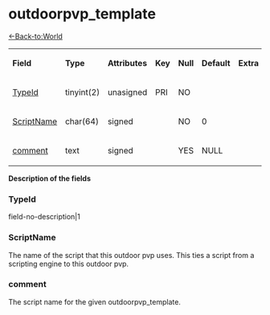# outdoorpvp_template

[<-Back-to:World](database-world.md)

<table>
<tbody>
<tr class="even">
<td><p><strong>Field</strong></p></td>
<td><p><strong>Type</strong></p></td>
<td><p><strong>Attributes</strong></p></td>
<td><p><strong>Key</strong></p></td>
<td><p><strong>Null</strong></p></td>
<td><p><strong>Default</strong></p></td>
<td><p><strong>Extra</strong></p></td>
<td><p><strong>Comment</strong></p></td>
</tr>
<tr class="even">
<td><p><a href="#TypeId">TypeId</a></p></td>
<td><p>tinyint(2)</p></td>
<td><p>unasigned</p></td>
<td><p>PRI</p></td>
<td><p>NO</p></td>
<td><p></p></td>
<td><p></p></td>
<td><p></p></td>
</tr>
<tr class="even">
<td><p><a href="#ScriptName">ScriptName</a></p></td>
<td><p>char(64)</p></td>
<td><p>signed</p></td>
<td><p></p></td>
<td><p>NO</p></td>
<td><p>0</p></td>
<td><p></p></td>
<td><p></p></td>
</tr>
<tr class="even">
<td><p><a href="#comment">comment</a></p></td>
<td><p>text</p></td>
<td><p>signed</p></td>
<td><p></p></td>
<td><p>YES</p></td>
<td><p>NULL</p></td>
<td><p></p></td>
<td><p></p></td>
</tr>
</tbody>
</table>

**Description of the fields**

### TypeId
field-no-description|1

### ScriptName
The name of the script that this outdoor pvp uses. This ties a script from a scripting engine to this outdoor pvp.

### comment
The script name for the given outdoorpvp_template.
